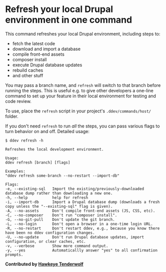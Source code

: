 # Refresh your local Drupal environment in one command

This command refreshes your local Drupal environment, including steps to:
- fetch the latest code
- download and import a database
- compile front-end assets
- composer install
- execute Drupal database updates
- rebuild caches
- and other stuff

You may pass a branch name, and `refresh` will switch to that branch before
running the steps. This is useful e.g. to give other developers a one-line
command to set up your feature in their local environment for testing and code
review.

To use, place the `refresh` script in your project's `.ddev/commands/host/`
folder.

If you don't need `refresh` to run _all_ the steps, you can pass various flags
to turn behavior on and off. Detailed usage:

```
$ ddev refresh -h

Refreshes the local development environment.

Usage:
ddev refresh [branch] [flags]

Examples:
"ddev refresh some-branch --no-restart --import-db"

Flags:
-e, --existing-sql   Import the existing/previously-downloaded database dump rather than downloading a new one.
-h, --help           help for refresh
-i, --import-db      Import a Drupal database dump (downloads a fresh copy unless the "--existing-sql" flag is given).
-A, --no-assets      Don't compile front-end assets (JS, CSS, etc).
-C, --no-composer    Don't run "composer install".
-G, --no-git-pull    Don't update the git branch.
-L, --no-login       Don't open a browser in a one-time login URL.
-R, --no-restart     Don't restart ddev, e.g., because you know there have been no ddev configuration changes.
-U, --no-update      Don't run Drupal database updates, import configuration, or clear caches, etc.
-v, --verbose        Show more command output.
-y, --yes            Automaticallly answer "yes" to all confirmation prompts.
```

**Contributed by [Hawkeye Tenderwolf](https://github.com/hawkeyetwolf)**
